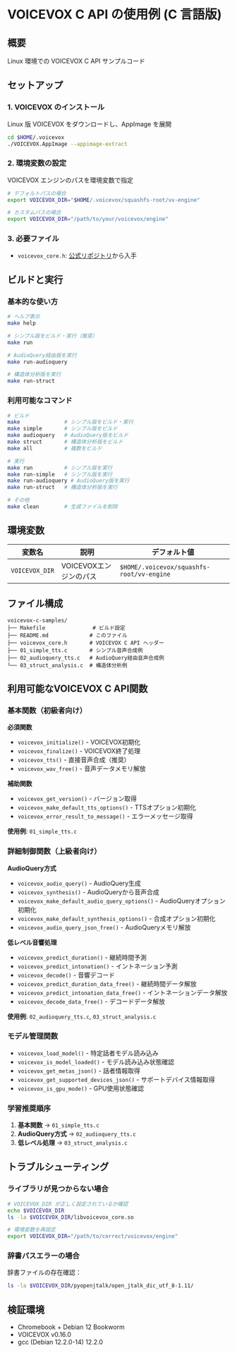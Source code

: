 VOICEVOX C API の使用例 (C 言語版)
================================

## 概要

Linux 環境での VOICEVOX C API サンプルコード

## セットアップ

### 1. VOICEVOX のインストール

Linux 版 VOICEVOX をダウンロードし、AppImage を展開

```bash
cd $HOME/.voicevox
./VOICEVOX.AppImage --appimage-extract
```

### 2. 環境変数の設定

VOICEVOX エンジンのパスを環境変数で指定

```bash
# デフォルトパスの場合
export VOICEVOX_DIR="$HOME/.voicevox/squashfs-root/vv-engine"

# カスタムパスの場合
export VOICEVOX_DIR="/path/to/your/voicevox/engine"
```

### 3. 必要ファイル

- `voicevox_core.h`: [公式リポジトリ](https://github.com/VOICEVOX/voicevox_core/blob/0.16.0/crates/voicevox_core_c_api/include/voicevox_core.h)から入手

## ビルドと実行

### 基本的な使い方

```bash
# ヘルプ表示
make help

# シンプル版をビルド・実行（推奨）
make run

# AudioQuery経由版を実行
make run-audioquery

# 構造体分析版を実行
make run-struct
```

### 利用可能なコマンド

```bash
# ビルド
make              # シンプル版をビルド・実行
make simple       # シンプル版をビルド
make audioquery   # AudioQuery版をビルド
make struct       # 構造体分析版をビルド
make all          # 複数をビルド

# 実行
make run          # シンプル版を実行
make run-simple   # シンプル版を実行
make run-audioquery # AudioQuery版を実行
make run-struct   # 構造体分析版を実行

# その他
make clean        # 生成ファイルを削除
```

## 環境変数

| 変数名 | 説明 | デフォルト値 |
|--------|------|-------------|
| `VOICEVOX_DIR` | VOICEVOXエンジンのパス | `$HOME/.voicevox/squashfs-root/vv-engine` |

## ファイル構成

```
voicevox-c-samples/
├── Makefile               # ビルド設定
├── README.md             # このファイル
├── voicevox_core.h       # VOICEVOX C API ヘッダー
├── 01_simple_tts.c       # シンプル音声合成例
├── 02_audioquery_tts.c   # AudioQuery経由音声合成例
└── 03_struct_analysis.c  # 構造体分析例
```

## 利用可能なVOICEVOX C API関数

### 基本関数（初級者向け）

**必須関数**
- `voicevox_initialize()` - VOICEVOX初期化
- `voicevox_finalize()` - VOICEVOX終了処理
- `voicevox_tts()` - 直接音声合成（推奨）
- `voicevox_wav_free()` - 音声データメモリ解放

**補助関数**
- `voicevox_get_version()` - バージョン取得
- `voicevox_make_default_tts_options()` - TTSオプション初期化
- `voicevox_error_result_to_message()` - エラーメッセージ取得

**使用例**: `01_simple_tts.c`

### 詳細制御関数（上級者向け）

**AudioQuery方式**
- `voicevox_audio_query()` - AudioQuery生成
- `voicevox_synthesis()` - AudioQueryから音声合成
- `voicevox_make_default_audio_query_options()` - AudioQueryオプション初期化
- `voicevox_make_default_synthesis_options()` - 合成オプション初期化
- `voicevox_audio_query_json_free()` - AudioQueryメモリ解放

**低レベル音響処理**
- `voicevox_predict_duration()` - 継続時間予測
- `voicevox_predict_intonation()` - イントネーション予測
- `voicevox_decode()` - 音響デコード
- `voicevox_predict_duration_data_free()` - 継続時間データ解放
- `voicevox_predict_intonation_data_free()` - イントネーションデータ解放
- `voicevox_decode_data_free()` - デコードデータ解放

**使用例**: `02_audioquery_tts.c`, `03_struct_analysis.c`

### モデル管理関数

- `voicevox_load_model()` - 特定話者モデル読み込み
- `voicevox_is_model_loaded()` - モデル読み込み状態確認
- `voicevox_get_metas_json()` - 話者情報取得
- `voicevox_get_supported_devices_json()` - サポートデバイス情報取得
- `voicevox_is_gpu_mode()` - GPU使用状態確認

### 学習推奨順序

1. **基本関数** → `01_simple_tts.c`
2. **AudioQuery方式** → `02_audioquery_tts.c`  
3. **低レベル処理** → `03_struct_analysis.c`

## トラブルシューティング

### ライブラリが見つからない場合

```bash
# VOICEVOX_DIR が正しく設定されているか確認
echo $VOICEVOX_DIR
ls -la $VOICEVOX_DIR/libvoicevox_core.so

# 環境変数を再設定
export VOICEVOX_DIR="/path/to/correct/voicevox/engine"
```

### 辞書パスエラーの場合

辞書ファイルの存在確認：

```bash
ls -la $VOICEVOX_DIR/pyopenjtalk/open_jtalk_dic_utf_8-1.11/
```

## 検証環境

- Chromebook + Debian 12 Bookworm
- VOICEVOX v0.16.0
- gcc (Debian 12.2.0-14) 12.2.0